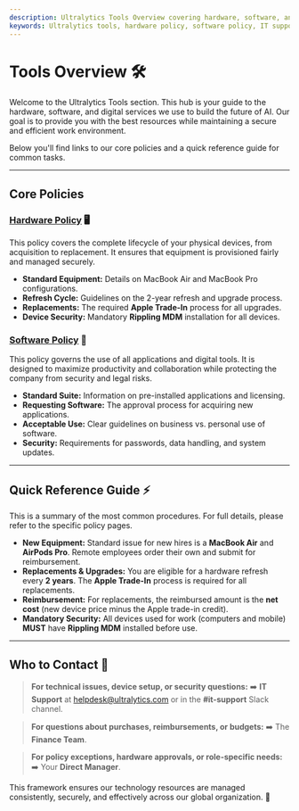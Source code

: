 ```yaml
---
description: Ultralytics Tools Overview covering hardware, software, and key procedures for all employees.
keywords: Ultralytics tools, hardware policy, software policy, IT support, employee equipment
---
```


# Tools Overview 🛠️

Welcome to the Ultralytics Tools section. This hub is your guide to the hardware, software, and digital services we use to build the future of AI. Our goal is to provide you with the best resources while maintaining a secure and efficient work environment.

Below you'll find links to our core policies and a quick reference guide for common tasks.

---

## Core Policies

### [Hardware Policy](./hardware.md) 🖥️

This policy covers the complete lifecycle of your physical devices, from acquisition to replacement. It ensures that equipment is provisioned fairly and managed securely.

*   **Standard Equipment:** Details on MacBook Air and MacBook Pro configurations.
*   **Refresh Cycle:** Guidelines on the 2-year refresh and upgrade process.
*   **Replacements:** The required **Apple Trade-In** process for all upgrades.
*   **Device Security:** Mandatory **Rippling MDM** installation for all devices.

### [Software Policy](./software.md) 💾

This policy governs the use of all applications and digital tools. It is designed to maximize productivity and collaboration while protecting the company from security and legal risks.

*   **Standard Suite:** Information on pre-installed applications and licensing.
*   **Requesting Software:** The approval process for acquiring new applications.
*   **Acceptable Use:** Clear guidelines on business vs. personal use of software.
*   **Security:** Requirements for passwords, data handling, and system updates.

---

## Quick Reference Guide ⚡

This is a summary of the most common procedures. For full details, please refer to the specific policy pages.

*   **New Equipment:** Standard issue for new hires is a **MacBook Air** and **AirPods Pro**. Remote employees order their own and submit for reimbursement.
*   **Replacements & Upgrades:** You are eligible for a hardware refresh every **2 years**. The **Apple Trade-In** process is required for all replacements.
*   **Reimbursement:** For replacements, the reimbursed amount is the **net cost** (new device price minus the Apple trade-in credit).
*   **Mandatory Security:** All devices used for work (computers and mobile) **MUST** have **Rippling MDM** installed before use.

---

## Who to Contact 🤝

> **For technical issues, device setup, or security questions:**
> ➡️ **IT Support** at [helpdesk@ultralytics.com](mailto:helpdesk@ultralytics.com) or in the **#it-support** Slack channel.

> **For questions about purchases, reimbursements, or budgets:**
> ➡️ The **Finance Team**.

> **For policy exceptions, hardware approvals, or role-specific needs:**
> ➡️ Your **Direct Manager**.

This framework ensures our technology resources are managed consistently, securely, and effectively across our global organization. 🚀
